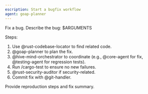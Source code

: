 ```yaml
---
escription: Start a bugfix workflow
agent: goap-planner
---
```

Fix a bug. Describe the bug: $ARGUMENTS

Steps:
1. Use @rust-codebase-locator to find related code.
2. @goap-planner to plan the fix.
3. @hive-mind-orchestrator to coordinate (e.g., @core-agent for fix, @testing-agent for regression tests).
4. Run /cargo-test to ensure no new failures.
5. @rust-security-auditor if security-related.
6. Commit fix with @git-handler.

Provide reproduction steps and fix summary.